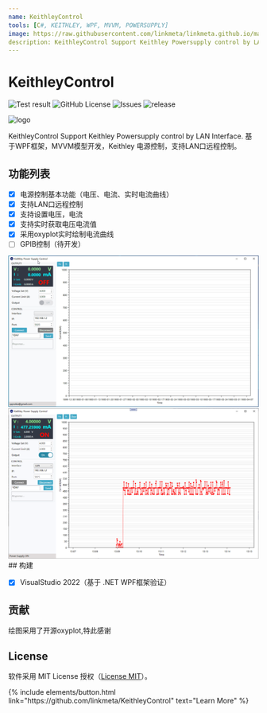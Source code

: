 ```yaml
---
name: KeithleyControl
tools: [C#, KEITHLEY, WPF, MVVM, POWERSUPPLY]
image: https://raw.githubusercontent.com/linkmeta/linkmeta.github.io/main/assets/demo.png
description: KeithleyControl Support Keithley Powersupply control by LAN Interface. 基于WPF框架，MVVM模型开发，Keithley 电源控制，支持LAN口远程控制。
---
```


# KeithleyControl
![Test result](https://img.shields.io/badge/Windows-passing-green)
![GitHub License](https://img.shields.io/github/license/linkmeta/KeithleyControl?color=blue&style=flat-square)
![Issues](https://img.shields.io/github/issues/linkmeta/KeithleyControl?color=blue&style=flat-square)
![release](https://img.shields.io/github/release/linkmeta/KeithleyControl.svg)

![logo](https://raw.githubusercontent.com/linkmeta/linkmeta.github.io/d54202e24c6f92698cfa90eed6b27605dc034f80/assets/favicon.ico)

KeithleyControl Support Keithley Powersupply control by LAN Interface.
基于WPF框架，MVVM模型开发，Keithley 电源控制，支持LAN口远程控制。


## 功能列表

- [x] 电源控制基本功能（电压、电流、实时电流曲线）
- [x] 支持LAN口远程控制
- [x] 支持设置电压，电流
- [x] 支持实时获取电压电流值
- [x] 采用oxyplot实时绘制电流曲线
- [ ] GPIB控制（待开发）
<img src="https://raw.githubusercontent.com/linkmeta/linkmeta.github.io/main/assets/KeithleyControlDemo.gif" width="700">
<img src="https://raw.githubusercontent.com/linkmeta/linkmeta.github.io/main/assets/demo.png" width="700">
## 构建

- [x] VisualStudio 2022（基于 .NET WPF框架验证）

## 贡献
绘图采用了开源oxyplot,特此感谢


## License

软件采用 MIT License 授权（[License MIT](./LICENSE)）。

<p class="text-center">
{% include elements/button.html link="https://github.com/linkmeta/KeithleyControl" text="Learn More" %}
</p>